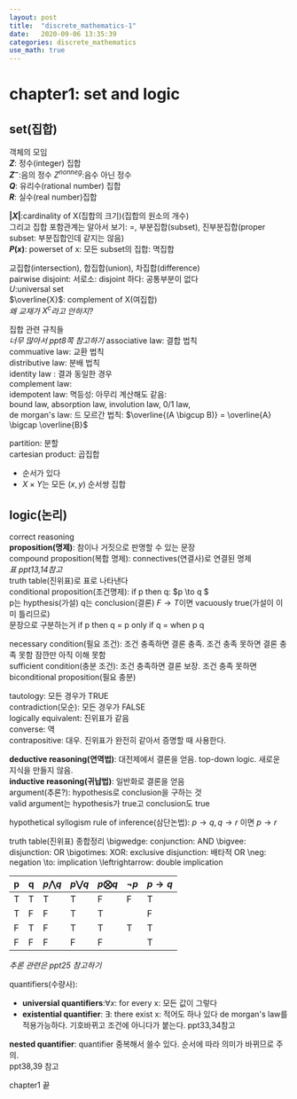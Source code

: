 ```yaml
---
layout: post
title:  "discrete_mathematics-1"
date:   2020-09-06 13:35:39
categories: discrete_mathematics
use_math: true
---
```

# chapter1: set and logic

## set(집합)
객체의 모임   
**$Z$**: 정수(integer) 집합   
**$Z^-$**:음의 정수  $Z^{nonneg}$:음수 아닌 정수   
**$Q$**: 유리수(rational number) 집합   
**$R$**: 실수(real number)집합   

**$|X|$**:cardinality of X(집합의 크기)(집합의 원소의 개수)   
그리고 집합 포함관계는 알아서 보기: =, 부분집합(subset), 진부분집합(proper subset: 부분집합인데 같지는 않음)   
**$P(x)$**: powerset of x: 모든 subset의 집합: 멱집합   

교집합(intersection), 합집합(union), 차집합(difference)   
pairwise disjoint: 서로소: disjoint 하다: 공통부분이 없다   
$U$:universal set   
$\overline{X}$: complement of X(여집합)   
*왜 교재가 $X^c$라고 안하지?*

집합 관련 규칙들    
*너무 많아서 ppt8쪽 참고하기*
associative law: 결합 법칙   
commuative law: 교환 법칙   
distributive law: 분배 법칙   
identity law : 결과 동일한 경우   
complement law:    
idempotent law: 멱등성: 아무리 계산해도 같음:   
bound law, absorption law, involution law, 0/1 law,    
de morgan's law: 드 모르간 법칙: $\overline{(A \bigcup B)} = \overline{A} \bigcap \overline{B}$   

partition: 분할    
cartesian product: 곱집합
- 순서가 있다   
- $X \times Y$는 모든 $(x,y)$ 순서쌍 집합   


## logic(논리)   
correct reasoning   
**proposition(명제)**: 참이나 거짓으로 판명할 수 있는 문장   
compound proposition(복합 명제): connectives(연결사)로 연결된 명제   
*표 ppt13,14참고*   
truth table(진위표)로 표로 나타낸다   
conditional proposition(조건명제): if p then q: $p \to q $    
p는 hypthesis(가설) q는 conclusion(결론)
$F \to T$이면 vacuously true(가설이 이미 틀리므로)   
문장으로 구분하는거
if p then q = p only if q = when p q

necessary condition(필요 조건): 조건 충족하면 결론 충족. 조건 충족 못하면 결론 충족 못함 잠깐만 아직 이해 못함   
sufficient condition(충분 조건): 조건 충족하면 결론 보장. 조건 충족 못하면 
biconditional proposition(필요 충분)

tautology: 모든 경우가 TRUE   
contradiction(모순): 모든 경우가 FALSE   
logically equivalent: 진위표가 같음   
converse: 역    
contrapositive: 대우. 진위표가 완전히 같아서 증명할 때 사용한다.   

**deductive reasoning(연역법)**: 대전제에서 결론을 얻음. top-down logic. 새로운 지식을 만들지 않음.    
**inductive reasoning(귀납법)**: 일반화로 결론을 얻음   
argument(추론?): hypothesis로 conclusion을 구하는 것   
valid argument는 hypothesis가 true고 conclusion도 true   

hypothetical syllogism rule of inference(삼단논법): $p \to q, q \to r$ 이면 $p \to r$

truth table(진위표) 종합정리
\bigwedge: conjunction: AND
\bigvee: disjunction: OR
\bigotimes: XOR: exclusive disjunction: 배타적 OR
\neg: negation
\to: implication
\leftrightarrow: double implication

| p | q | $p \bigwedge q$ | $p \bigvee q$ | $p \bigotimes q$ | $\neg p$ | $p \to q$ |
|---|---|-----------------|---------------|------------------|----------|-----------|
| T | T | T               | T             | F                | F        | T         |
| T | F | F               | T             | T                |          | F         |
| F | T | F               | T             | T                | T        | T         |
| F | F | F               | F             | F                |          | T         |

*추론 관련은 ppt25 참고하기*


quantifiers(수량사): 
- **universial quantifiers**:$\forall x$: for every x: 모든 값이 그렇다   
- **existential quantifier**: $\exists$: there exist x: 적어도 하나 있다
de morgan's law를 적용가능하다. 기호바뀌고 조건에 아니다가 붙는다. ppt33,34참고   

**nested quantifier**: quantifier 중복해서 쓸수 있다. 순서에 따라 의미가 바뀌므로 주의.   
ppt38,39 참고



chapter1 끝